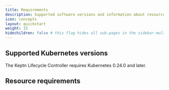 ```yaml
---
title: Requirements
description: Supported software versions and information about resources required
icon: concepts
layout: quickstart
weight: 15
hidechildren: false # this flag hides all sub-pages in the sidebar-multicard.html
---
```


## Supported Kubernetes versions

The Keptn Lifecycle Controller requires Kubernetes 0.24.0 and later.

## Resource requirements
